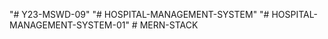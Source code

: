 "# Y23-MSWD-09" 
"# HOSPITAL-MANAGEMENT-SYSTEM" 
"# HOSPITAL-MANAGEMENT-SYSTEM-01" 
#   M E R N - S T A C K  
 